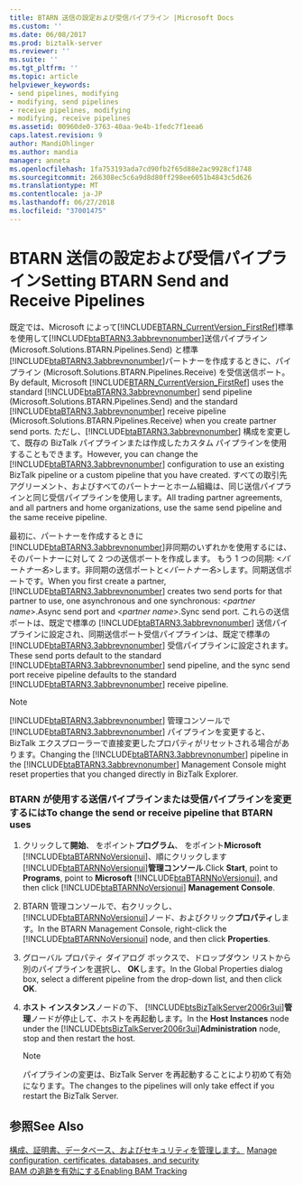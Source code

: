 ```yaml
---
title: BTARN 送信の設定および受信パイプライン |Microsoft Docs
ms.custom: ''
ms.date: 06/08/2017
ms.prod: biztalk-server
ms.reviewer: ''
ms.suite: ''
ms.tgt_pltfrm: ''
ms.topic: article
helpviewer_keywords:
- send pipelines, modifying
- modifying, send pipelines
- receive pipelines, modifying
- modifying, receive pipelines
ms.assetid: 00960de0-3763-40aa-9e4b-1fedc7f1eea6
caps.latest.revision: 9
author: MandiOhlinger
ms.author: mandia
manager: anneta
ms.openlocfilehash: 1fa753193ada7cd90fb2f65d88e2ac9928cf1748
ms.sourcegitcommit: 266308ec5c6a9d8d80ff298ee6051b4843c5d626
ms.translationtype: MT
ms.contentlocale: ja-JP
ms.lasthandoff: 06/27/2018
ms.locfileid: "37001475"
---
```

# <a name="setting-btarn-send-and-receive-pipelines"></a><span data-ttu-id="d0be9-102">BTARN 送信の設定および受信パイプライン</span><span class="sxs-lookup"><span data-stu-id="d0be9-102">Setting BTARN Send and Receive Pipelines</span></span>
<span data-ttu-id="d0be9-103">既定では、Microsoft によって[!INCLUDE[BTARN_CurrentVersion_FirstRef](../../includes/btarn-currentversion-firstref-md.md)]標準を使用して[!INCLUDE[btaBTARN3.3abbrevnonumber](../../includes/btabtarn3-3abbrevnonumber-md.md)]送信パイプライン (Microsoft.Solutions.BTARN.Pipelines.Send) と標準[!INCLUDE[btaBTARN3.3abbrevnonumber](../../includes/btabtarn3-3abbrevnonumber-md.md)]パートナーを作成するときに、パイプライン (Microsoft.Solutions.BTARN.Pipelines.Receive) を受信送信ポート。</span><span class="sxs-lookup"><span data-stu-id="d0be9-103">By default, Microsoft [!INCLUDE[BTARN_CurrentVersion_FirstRef](../../includes/btarn-currentversion-firstref-md.md)] uses the standard [!INCLUDE[btaBTARN3.3abbrevnonumber](../../includes/btabtarn3-3abbrevnonumber-md.md)] send pipeline (Microsoft.Solutions.BTARN.Pipelines.Send) and the standard [!INCLUDE[btaBTARN3.3abbrevnonumber](../../includes/btabtarn3-3abbrevnonumber-md.md)] receive pipeline (Microsoft.Solutions.BTARN.Pipelines.Receive) when you create partner send ports.</span></span> <span data-ttu-id="d0be9-104">ただし、[!INCLUDE[btaBTARN3.3abbrevnonumber](../../includes/btabtarn3-3abbrevnonumber-md.md)] 構成を変更して、既存の BizTalk パイプラインまたは作成したカスタム パイプラインを使用することもできます。</span><span class="sxs-lookup"><span data-stu-id="d0be9-104">However, you can change the [!INCLUDE[btaBTARN3.3abbrevnonumber](../../includes/btabtarn3-3abbrevnonumber-md.md)] configuration to use an existing BizTalk pipeline or a custom pipeline that you have created.</span></span> <span data-ttu-id="d0be9-105">すべての取引先アグリーメント、およびすべてのパートナーとホーム組織は、同じ送信パイプラインと同じ受信パイプラインを使用します。</span><span class="sxs-lookup"><span data-stu-id="d0be9-105">All trading partner agreements, and all partners and home organizations, use the same send pipeline and the same receive pipeline.</span></span>  
  
 <span data-ttu-id="d0be9-106">最初に、パートナーを作成するときに[!INCLUDE[btaBTARN3.3abbrevnonumber](../../includes/btabtarn3-3abbrevnonumber-md.md)]非同期のいずれかを使用するには、そのパートナーに対して 2 つの送信ポートを作成します。 もう 1 つの同期: \<*パートナー名*\>します。非同期の送信ポートと\<*パートナー名*\>します。同期送信ポートです。</span><span class="sxs-lookup"><span data-stu-id="d0be9-106">When you first create a partner, [!INCLUDE[btaBTARN3.3abbrevnonumber](../../includes/btabtarn3-3abbrevnonumber-md.md)] creates two send ports for that partner to use, one asynchronous and one synchronous: \<*partner name*\>.Async send port and \<*partner name*\>.Sync send port.</span></span> <span data-ttu-id="d0be9-107">これらの送信ポートは、既定で標準の [!INCLUDE[btaBTARN3.3abbrevnonumber](../../includes/btabtarn3-3abbrevnonumber-md.md)] 送信パイプラインに設定され、同期送信ポート受信パイプラインは、既定で標準の [!INCLUDE[btaBTARN3.3abbrevnonumber](../../includes/btabtarn3-3abbrevnonumber-md.md)] 受信パイプラインに設定されます。</span><span class="sxs-lookup"><span data-stu-id="d0be9-107">These send ports default to the standard [!INCLUDE[btaBTARN3.3abbrevnonumber](../../includes/btabtarn3-3abbrevnonumber-md.md)] send pipeline, and the sync send port receive pipeline defaults to the standard [!INCLUDE[btaBTARN3.3abbrevnonumber](../../includes/btabtarn3-3abbrevnonumber-md.md)] receive pipeline.</span></span>  
  
> [!NOTE]
>  <span data-ttu-id="d0be9-108">[!INCLUDE[btaBTARN3.3abbrevnonumber](../../includes/btabtarn3-3abbrevnonumber-md.md)] 管理コンソールで [!INCLUDE[btaBTARN3.3abbrevnonumber](../../includes/btabtarn3-3abbrevnonumber-md.md)] パイプラインを変更すると、BizTalk エクスプローラーで直接変更したプロパティがリセットされる場合があります。</span><span class="sxs-lookup"><span data-stu-id="d0be9-108">Changing the [!INCLUDE[btaBTARN3.3abbrevnonumber](../../includes/btabtarn3-3abbrevnonumber-md.md)] pipeline in the [!INCLUDE[btaBTARN3.3abbrevnonumber](../../includes/btabtarn3-3abbrevnonumber-md.md)] Management Console might reset properties that you changed directly in BizTalk Explorer.</span></span>  
  
### <a name="to-change-the-send-or-receive-pipeline-that-btarn-uses"></a><span data-ttu-id="d0be9-109">BTARN が使用する送信パイプラインまたは受信パイプラインを変更するには</span><span class="sxs-lookup"><span data-stu-id="d0be9-109">To change the send or receive pipeline that BTARN uses</span></span>  
  
1. <span data-ttu-id="d0be9-110">クリックして**開始**、 をポイント**プログラム**、 をポイント**Microsoft** [!INCLUDE[btaBTARNNoVersionui](../../includes/btabtarnnoversionui-md.md)]、順にクリックします[!INCLUDE[btaBTARNNoVersionui](../../includes/btabtarnnoversionui-md.md)]**管理コンソール**.</span><span class="sxs-lookup"><span data-stu-id="d0be9-110">Click **Start**, point to **Programs**, point to **Microsoft** [!INCLUDE[btaBTARNNoVersionui](../../includes/btabtarnnoversionui-md.md)], and then click [!INCLUDE[btaBTARNNoVersionui](../../includes/btabtarnnoversionui-md.md)] **Management Console**.</span></span>  
  
2. <span data-ttu-id="d0be9-111">BTARN 管理コンソールで、右クリックし、[!INCLUDE[btaBTARNNoVersionui](../../includes/btabtarnnoversionui-md.md)]ノード、およびクリック**プロパティ**します。</span><span class="sxs-lookup"><span data-stu-id="d0be9-111">In the BTARN Management Console, right-click the [!INCLUDE[btaBTARNNoVersionui](../../includes/btabtarnnoversionui-md.md)] node, and then click **Properties**.</span></span>  
  
3. <span data-ttu-id="d0be9-112">グローバル プロパティ ダイアログ ボックスで、ドロップダウン リストから別のパイプラインを選択し、 **OK**します。</span><span class="sxs-lookup"><span data-stu-id="d0be9-112">In the Global Properties dialog box, select a different pipeline from the drop-down list, and then click **OK**.</span></span>  
  
4. <span data-ttu-id="d0be9-113">**ホスト インスタンス**ノードの下、 [!INCLUDE[btsBizTalkServer2006r3ui](../../includes/btsbiztalkserver2006r3ui-md.md)]**管理**ノードが停止して、ホストを再起動します。</span><span class="sxs-lookup"><span data-stu-id="d0be9-113">In the **Host Instances** node under the [!INCLUDE[btsBizTalkServer2006r3ui](../../includes/btsbiztalkserver2006r3ui-md.md)]**Administration** node, stop and then restart the host.</span></span>  
  
   > [!NOTE]
   >  <span data-ttu-id="d0be9-114">パイプラインの変更は、BizTalk Server を再起動することにより初めて有効になります。</span><span class="sxs-lookup"><span data-stu-id="d0be9-114">The changes to the pipelines will only take effect if you restart the BizTalk Server.</span></span>  
  
## <a name="see-also"></a><span data-ttu-id="d0be9-115">参照</span><span class="sxs-lookup"><span data-stu-id="d0be9-115">See Also</span></span>  
 <span data-ttu-id="d0be9-116">[構成、証明書、データベース、およびセキュリティを管理します。](manage-configuration-certificates-databases-security.md) </span><span class="sxs-lookup"><span data-stu-id="d0be9-116">[Manage configuration, certificates, databases, and security](manage-configuration-certificates-databases-security.md) </span></span>  
 [<span data-ttu-id="d0be9-117">BAM の追跡を有効にする</span><span class="sxs-lookup"><span data-stu-id="d0be9-117">Enabling BAM Tracking</span></span>](../../adapters-and-accelerators/accelerator-rosettanet/enabling-bam-tracking.md)